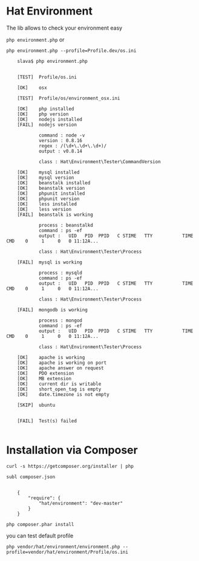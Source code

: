 Hat Environment
===========
The lib allows to check your environment easy

`php environment.php` or

`php environment.php --profile=Profile.dev/os.ini`


```
    slava$ php environment.php


    [TEST]  Profile/os.ini

    [OK]    osx

    [TEST]  Profile/os/environment_osx.ini

    [OK]    php installed
    [OK]    php version
    [OK]    nodejs installed
    [FAIL]  nodejs version

            command : node -v
            version : 0.8.16
            regex : /(\d+\.\d+\.\d+)/
            output : v0.8.14

            class : Hat\Environment\Tester\CommandVersion

    [OK]    mysql installed
    [OK]    mysql version
    [OK]    beanstalk installed
    [OK]    beanstalk version
    [OK]    phpunit installed
    [OK]    phpunit version
    [OK]    less installed
    [OK]    less version
    [FAIL]  beanstalk is working

            process : beanstalkd
            command : ps -ef
            output :   UID   PID  PPID   C STIME   TTY           TIME CMD    0     1     0   0 11:12A...

            class : Hat\Environment\Tester\Process

    [FAIL]  mysql is working

            process : mysqld
            command : ps -ef
            output :   UID   PID  PPID   C STIME   TTY           TIME CMD    0     1     0   0 11:12A...

            class : Hat\Environment\Tester\Process

    [FAIL]  mongodb is working

            process : mongod
            command : ps -ef
            output :   UID   PID  PPID   C STIME   TTY           TIME CMD    0     1     0   0 11:12A...

            class : Hat\Environment\Tester\Process

    [OK]    apache is working
    [OK]    apache is working on port
    [OK]    apache answer on request
    [OK]    PDO extension
    [OK]    MB extension
    [OK]    current dir is writable
    [OK]    short_open_tag is empty
    [OK]    date.timezone is not empty

    [SKIP]  ubuntu


    [FAIL]  Test(s) failed


```

Installation via Composer
===========

`curl -s https://getcomposer.org/installer | php`

`subl composer.json`

```

    {
        "require": {
            "hat/environment": "dev-master"
        }
    }

```

`php composer.phar install`

you can test default profile

`php vendor/hat/environment/environment.php --profile=vendor/hat/environment/Profile/os.ini`